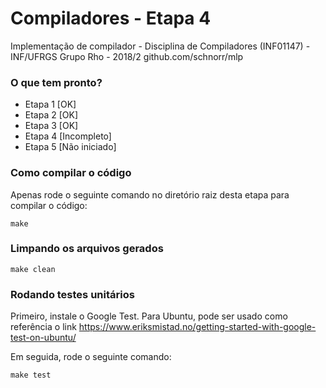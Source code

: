 
# Compiladores - Etapa 4
Implementação de compilador - Disciplina de Compiladores (INF01147) - INF/UFRGS
Grupo Rho - 2018/2
github.com/schnorr/mlp

### O que tem pronto?
* Etapa 1 [OK]
* Etapa 2 [OK]
* Etapa 3 [OK]
* Etapa 4 [Incompleto]
* Etapa 5 [Não iniciado]

### Como compilar o código

Apenas rode o seguinte comando no diretório raiz desta etapa para compilar o código:
```
make
```

### Limpando os arquivos gerados
```
make clean
```

### Rodando testes unitários
Primeiro, instale o Google Test. Para Ubuntu, pode ser usado como referência o link https://www.eriksmistad.no/getting-started-with-google-test-on-ubuntu/

Em seguida, rode o seguinte comando:
```
make test
```
